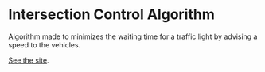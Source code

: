 # Intersection Control Algorithm
Algorithm made to minimizes the waiting time for a traffic light by advising a speed to the vehicles.

[See the site](https://docs.mikeheddes.nl).
